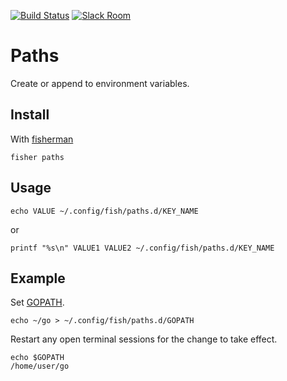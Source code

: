 [![Build Status][travis-badge]][travis-link]
[![Slack Room][slack-badge]][slack-link]

# Paths

Create or append to environment variables.

## Install

With [fisherman]

```
fisher paths
```

## Usage

```fish
echo VALUE ~/.config/fish/paths.d/KEY_NAME
```
or
```fish
printf "%s\n" VALUE1 VALUE2 ~/.config/fish/paths.d/KEY_NAME
```


## Example

Set [GOPATH](https://github.com/golang/go/wiki/GOPATH).

```fish
echo ~/go > ~/.config/fish/paths.d/GOPATH
```

Restart any open terminal sessions for the change to take effect.

```
echo $GOPATH
/home/user/go
```

[travis-link]: https://travis-ci.org/fisherman/paths
[travis-badge]: https://img.shields.io/travis/fisherman/paths.svg
[slack-link]: https://fisherman-wharf.herokuapp.com
[slack-badge]: https://fisherman-wharf.herokuapp.com/badge.svg
[fisherman]: https://github.com/fisherman/fisherman
